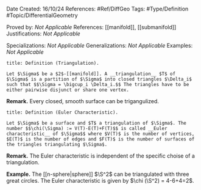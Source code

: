 <div class="topSpace"></div>

Date Created: 16/10/24
References: #Ref/DiffGeo 
Tags: #Type/Definition #Topic/DifferentialGeometry 

Proved by: <i>Not Applicable</i>
References: [[manifold]], [[submanifold]]
Justifications: <i>Not Applicable</i>

Specializations: <i>Not Applicable</i>
Generalizations: <i>Not Applicable</i>
Examples: <i>Not Applicable</i>

``` ad-Definition
title: Definition (Triangulation).

Let $\Sigma$ be a $2$-[[manifold]]. A __triangulation__ $T$ of $\Sigma$ is a partition of $\Sigma$ into closed triangles $\Delta_i$ such that $$\Sigma = \bigcup_i \Delta_i.$$ The triangles have to be either pairwise disjunct or share one vertex.

```
**Remark.**
Every closed, smooth surface can be trigangulized.

``` ad-Definition
title: Definition (Euler Characteristic).

Let $\Sigma$ be a surface and $T$ a triangulation of $\Sigma$. The number $$\chi(\Sigma) := V(T)-E(T)+F(T)$$ is called __Euler characteristic__ of $\Sigma$$ where $V(T)$ is the number of vertices, $E(T)$ is the number of edges and $F(T)$ is the number of surfaces of the triangles triangulating $\Sigma$.

```
**Remark.**
The Euler characteristic is independent of the specific choise of a triangulation.

**Example.**
The [[n-sphere|sphere]] $\S^2$ can be triangulated with three great circles. The Euler characteristic is given by $\chi (\S^2) = 4-6+4=2$.